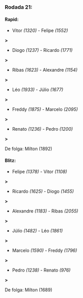 ### Rodada 21:

#### Rapid:

* Vitor *(1320)*     -     Felipe *(1552)*

 **>** 
* Diogo *(1237)*     -     Ricardo *(1771)*

 **>** 
* Ribas *(1623)*     -     Alexandre *(1154)*

 **>** 
* Léo *(1933)*     -     Júlio *(1677)*

 **>** 
* Freddy *(1875)*     -     Marcelo *(2095)*

 **>** 
* Renato *(1236)*     -     Pedro *(1200)*

 **>** 

De folga: Milton (1892)

#### Blitz:

* Felipe *(1378)*     -     Vitor *(1108)*

 **>** 
* Ricardo *(1625)*     -     Diogo *(1455)*

 **>** 
* Alexandre *(1183)*     -     Ribas *(2055)*

 **>** 
* Júlio *(1482)*     -     Léo *(1861)*

 **>** 
* Marcelo *(1590)*     -     Freddy *(1796)*

 **>** 
* Pedro *(1238)*     -     Renato *(976)*

 **>** 

De folga: Milton (1689)

